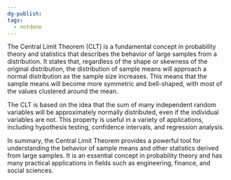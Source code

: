 ```yaml
---
dg-publish: 
tags:
  - notdone
---
```

The Central Limit Theorem (CLT) is a fundamental concept in probability theory and statistics that describes the behavior of large samples from a distribution. It states that, regardless of the shape or skewness of the original distribution, the distribution of sample means will approach a normal distribution as the sample size increases. This means that the sample means will become more symmetric and bell-shaped, with most of the values clustered around the mean.

The CLT is based on the idea that the sum of many independent random variables will be approximately normally distributed, even if the individual variables are not. This property is useful in a variety of applications, including hypothesis testing, confidence intervals, and regression analysis.

In summary, the Central Limit Theorem provides a powerful tool for understanding the behavior of sample means and other statistics derived from large samples. It is an essential concept in probability theory and has many practical applications in fields such as engineering, finance, and social sciences.️
